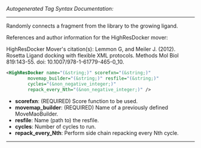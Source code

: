 <!-- THIS IS AN AUTOGENERATED FILE: Don't edit it directly, instead change the schema definition in the code itself. -->

_Autogenerated Tag Syntax Documentation:_

---
Randomly connects a fragment from the library to the growing ligand.

References and author information for the HighResDocker mover:

HighResDocker Mover's citation(s):
Lemmon G, and Meiler J.  (2012).  Rosetta Ligand docking with flexible XML protocols.  Methods Mol Biol 819:143-55.  doi: 10.1007/978-1-61779-465-0_10.

```xml
<HighResDocker name="(&string;)" scorefxn="(&string;)"
        movemap_builder="(&string;)" resfile="(&string;)"
        cycles="(&non_negative_integer;)"
        repack_every_Nth="(&non_negative_integer;)" />
```

-   **scorefxn**: (REQUIRED) Score function to be used.
-   **movemap_builder**: (REQUIRED) Name of a previously defined MoveMaoBuilder.
-   **resfile**: Name (path to) the resfile.
-   **cycles**: Number of cycles to run.
-   **repack_every_Nth**: Perform side chain repacking every Nth cycle.

---
